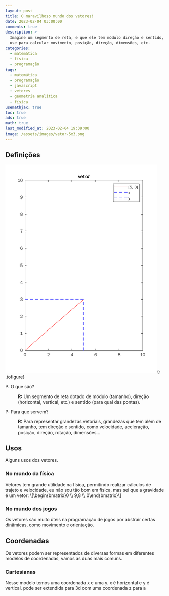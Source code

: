 ```yaml
---
layout: post
title: O maravilhoso mundo dos vetores!
date: 2023-02-04 03:00:00
comments: true
description: >-
  Imagine um segmento de reta, e que ele tem módulo direção e sentido, e agora o
  use para calcular movimento, posição, direção, dimensões, etc.
categories:
  - matemática
  - física
  - programação
tags:
  - matemática
  - programação
  - javascript
  - vetores
  - geometria analítica
  - física
usemathjax: true
toc: true
ads: true
math: true
last_modified_at: 2023-02-04 19:39:00
image: /assets/images/vetor-5x3.png
---
```

## Definições

![Um vetor 5x 3y](/assets/images/vetor-5x3.png "[5, 3], um vetor em coordenadas cartesianas."){: .tofigure}

<dl>
  <dt>P: O que são?</dt>
  <dd>
    <p><strong>R:</strong> Um segmento de reta dotado de módulo (tamanho), direção (horizontal, vertical, etc.) e sentido (para qual das pontas).</p>
  </dd>
  <dt>P: Para que servem?</dt>
  <dd>
    <p><strong>R:</strong> Para representar grandezas vetoriais, grandezas que tem além de tamanho, tem direção e sentido, como velocidade, aceleração, posição, direção, rotação, dimensões…</p>
  </dd>
</dl>

## Usos

Alguns usos dos vetores.

### No mundo da física

Vetores tem grande utilidade na física, permitindo realizar cálculos de trajeto e velocidade, eu não sou tão bom em física, mas sei que a gravidade é um vetor:
 \\\[\\begin\{bmatrix\}0 \\\\ 9,8 \\\\ 0\\end\{bmatrix\}\\\]

### No mundo dos jogos

Os vetores são muito úteis na programação de jogos por abstrair certas dinâmicas, como movimento e orientação.

## Coordenadas

Os vetores podem ser representados de diversas formas em diferentes modelos de coordenadas, vamos as duas mais comuns.

### Cartesianas

Nesse modelo temos uma coordenada x e uma y. x é horizontal e y é vertical. pode ser extendida para 3d com uma coordenada z para a
